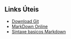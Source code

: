 ## Links Úteis

- [Download Git](https://git-scm.com/)
- [MarkDown Online](https://stackedit.io/app#)
- [Sintaxe basicos Markdown](https://www.markdownguide.org/basic-syntax/)


